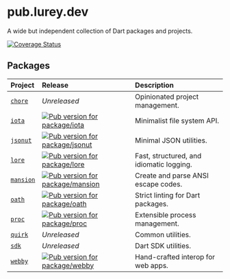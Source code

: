 # pub.lurey.dev

A wide but independent collection of Dart packages and projects.

[![Coverage Status](https://coveralls.io/repos/github/matanlurey/pub.lurey.dev/badge.svg?branch=main)](https://coveralls.io/github/matanlurey/pub.lurey.dev?branch=main)

## Packages

<!-- #region(PACKAGE_TABLE) -->

| Project | Release | Description |
|:--------|:--------|:------------|
| [`chore`](./packages/chore) | _Unreleased_ | Opinionated project management. |
| [`iota`](./packages/iota) | [![Pub version for package/iota](https://img.shields.io/pub/v/iota?label=%20)](https://pub.dev/packages/iota) | Minimalist file system API. |
| [`jsonut`](./packages/jsonut) | [![Pub version for package/jsonut](https://img.shields.io/pub/v/jsonut?label=%20)](https://pub.dev/packages/jsonut) | Minimal JSON utilities. |
| [`lore`](./packages/lore) | [![Pub version for package/lore](https://img.shields.io/pub/v/lore?label=%20)](https://pub.dev/packages/lore) | Fast, structured, and idiomatic logging. |
| [`mansion`](./packages/mansion) | [![Pub version for package/mansion](https://img.shields.io/pub/v/mansion?label=%20)](https://pub.dev/packages/mansion) | Create and parse ANSI escape codes. |
| [`oath`](./packages/oath) | [![Pub version for package/oath](https://img.shields.io/pub/v/oath?label=%20)](https://pub.dev/packages/oath) | Strict linting for Dart packages. |
| [`proc`](./packages/proc) | [![Pub version for package/proc](https://img.shields.io/pub/v/proc?label=%20)](https://pub.dev/packages/proc) | Extensible process management. |
| [`quirk`](./packages/quirk) | _Unreleased_ | Common utilities. |
| [`sdk`](./packages/sdk) | _Unreleased_ | Dart SDK utilities. |
| [`webby`](./packages/webby) | [![Pub version for package/webby](https://img.shields.io/pub/v/webby?label=%20)](https://pub.dev/packages/webby) | Hand-crafted interop for web apps. |

<!-- #endregion -->
